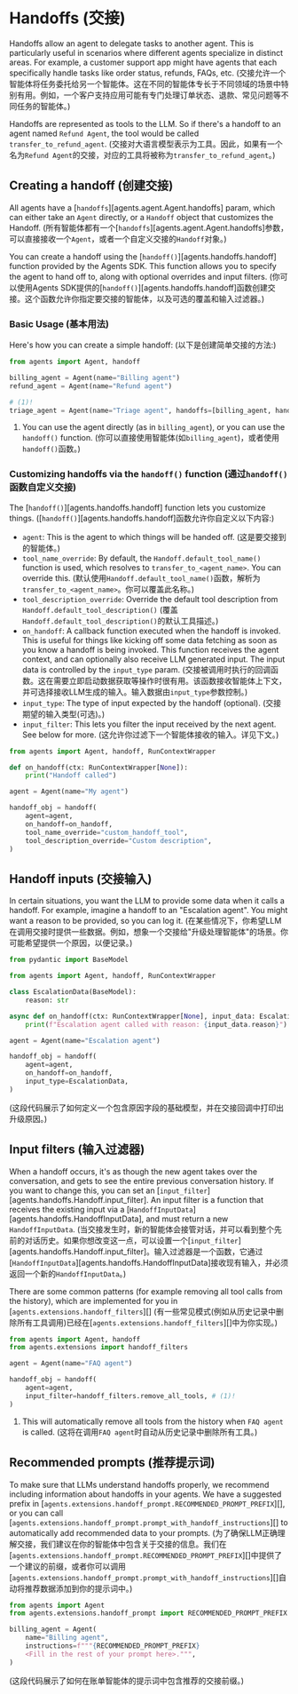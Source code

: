 # Handoffs (交接)

Handoffs allow an agent to delegate tasks to another agent. This is particularly useful in scenarios where different agents specialize in distinct areas. For example, a customer support app might have agents that each specifically handle tasks like order status, refunds, FAQs, etc.
(交接允许一个智能体将任务委托给另一个智能体。这在不同的智能体专长于不同领域的场景中特别有用。例如，一个客户支持应用可能有专门处理订单状态、退款、常见问题等不同任务的智能体。)

Handoffs are represented as tools to the LLM. So if there's a handoff to an agent named `Refund Agent`, the tool would be called `transfer_to_refund_agent`.
(交接对大语言模型表示为工具。因此，如果有一个名为`Refund Agent`的交接，对应的工具将被称为`transfer_to_refund_agent`。)

## Creating a handoff (创建交接)

All agents have a [`handoffs`][agents.agent.Agent.handoffs] param, which can either take an `Agent` directly, or a `Handoff` object that customizes the Handoff.
(所有智能体都有一个[`handoffs`][agents.agent.Agent.handoffs]参数，可以直接接收一个`Agent`，或者一个自定义交接的`Handoff`对象。)

You can create a handoff using the [`handoff()`][agents.handoffs.handoff] function provided by the Agents SDK. This function allows you to specify the agent to hand off to, along with optional overrides and input filters.
(你可以使用Agents SDK提供的[`handoff()`][agents.handoffs.handoff]函数创建交接。这个函数允许你指定要交接的智能体，以及可选的覆盖和输入过滤器。)

### Basic Usage (基本用法)

Here's how you can create a simple handoff:
(以下是创建简单交接的方法:)

```python
from agents import Agent, handoff

billing_agent = Agent(name="Billing agent")
refund_agent = Agent(name="Refund agent")

# (1)!
triage_agent = Agent(name="Triage agent", handoffs=[billing_agent, handoff(refund_agent)])
```

1. You can use the agent directly (as in `billing_agent`), or you can use the `handoff()` function.
(你可以直接使用智能体(如`billing_agent`)，或者使用`handoff()`函数。)

### Customizing handoffs via the `handoff()` function (通过`handoff()`函数自定义交接)

The [`handoff()`][agents.handoffs.handoff] function lets you customize things.
([`handoff()`][agents.handoffs.handoff]函数允许你自定义以下内容:)

-   `agent`: This is the agent to which things will be handed off.
(这是要交接到的智能体。)
-   `tool_name_override`: By default, the `Handoff.default_tool_name()` function is used, which resolves to `transfer_to_<agent_name>`. You can override this.
(默认使用`Handoff.default_tool_name()`函数，解析为`transfer_to_<agent_name>`。你可以覆盖此名称。)
-   `tool_description_override`: Override the default tool description from `Handoff.default_tool_description()`
(覆盖`Handoff.default_tool_description()`的默认工具描述。)
-   `on_handoff`: A callback function executed when the handoff is invoked. This is useful for things like kicking off some data fetching as soon as you know a handoff is being invoked. This function receives the agent context, and can optionally also receive LLM generated input. The input data is controlled by the `input_type` param.
(交接被调用时执行的回调函数。这在需要立即启动数据获取等操作时很有用。该函数接收智能体上下文，并可选择接收LLM生成的输入。输入数据由`input_type`参数控制。)
-   `input_type`: The type of input expected by the handoff (optional).
(交接期望的输入类型(可选)。)
-   `input_filter`: This lets you filter the input received by the next agent. See below for more.
(这允许你过滤下一个智能体接收的输入。详见下文。)

```python
from agents import Agent, handoff, RunContextWrapper

def on_handoff(ctx: RunContextWrapper[None]):
    print("Handoff called")

agent = Agent(name="My agent")

handoff_obj = handoff(
    agent=agent,
    on_handoff=on_handoff,
    tool_name_override="custom_handoff_tool",
    tool_description_override="Custom description",
)
```

## Handoff inputs (交接输入)

In certain situations, you want the LLM to provide some data when it calls a handoff. For example, imagine a handoff to an "Escalation agent". You might want a reason to be provided, so you can log it.
(在某些情况下，你希望LLM在调用交接时提供一些数据。例如，想象一个交接给"升级处理智能体"的场景。你可能希望提供一个原因，以便记录。)

```python
from pydantic import BaseModel

from agents import Agent, handoff, RunContextWrapper

class EscalationData(BaseModel):
    reason: str

async def on_handoff(ctx: RunContextWrapper[None], input_data: EscalationData):
    print(f"Escalation agent called with reason: {input_data.reason}")

agent = Agent(name="Escalation agent")

handoff_obj = handoff(
    agent=agent,
    on_handoff=on_handoff,
    input_type=EscalationData,
)
```
(这段代码展示了如何定义一个包含原因字段的基础模型，并在交接回调中打印出升级原因。)

## Input filters (输入过滤器)

When a handoff occurs, it's as though the new agent takes over the conversation, and gets to see the entire previous conversation history. If you want to change this, you can set an [`input_filter`][agents.handoffs.Handoff.input_filter]. An input filter is a function that receives the existing input via a [`HandoffInputData`][agents.handoffs.HandoffInputData], and must return a new `HandoffInputData`.
(当交接发生时，新的智能体会接管对话，并可以看到整个先前的对话历史。如果你想改变这一点，可以设置一个[`input_filter`][agents.handoffs.Handoff.input_filter]。输入过滤器是一个函数，它通过[`HandoffInputData`][agents.handoffs.HandoffInputData]接收现有输入，并必须返回一个新的`HandoffInputData`。)

There are some common patterns (for example removing all tool calls from the history), which are implemented for you in [`agents.extensions.handoff_filters`][]
(有一些常见模式(例如从历史记录中删除所有工具调用)已经在[`agents.extensions.handoff_filters`][]中为你实现。)

```python
from agents import Agent, handoff
from agents.extensions import handoff_filters

agent = Agent(name="FAQ agent")

handoff_obj = handoff(
    agent=agent,
    input_filter=handoff_filters.remove_all_tools, # (1)!
)
```

1. This will automatically remove all tools from the history when `FAQ agent` is called.
(这将在调用`FAQ agent`时自动从历史记录中删除所有工具。)

## Recommended prompts (推荐提示词)

To make sure that LLMs understand handoffs properly, we recommend including information about handoffs in your agents. We have a suggested prefix in [`agents.extensions.handoff_prompt.RECOMMENDED_PROMPT_PREFIX`][], or you can call [`agents.extensions.handoff_prompt.prompt_with_handoff_instructions`][] to automatically add recommended data to your prompts.
(为了确保LLM正确理解交接，我们建议在你的智能体中包含关于交接的信息。我们在[`agents.extensions.handoff_prompt.RECOMMENDED_PROMPT_PREFIX`][]中提供了一个建议的前缀，或者你可以调用[`agents.extensions.handoff_prompt.prompt_with_handoff_instructions`][]自动将推荐数据添加到你的提示词中。)

```python
from agents import Agent
from agents.extensions.handoff_prompt import RECOMMENDED_PROMPT_PREFIX

billing_agent = Agent(
    name="Billing agent",
    instructions=f"""{RECOMMENDED_PROMPT_PREFIX}
    <Fill in the rest of your prompt here>.""",
)
```
(这段代码展示了如何在账单智能体的提示词中包含推荐的交接前缀。)
